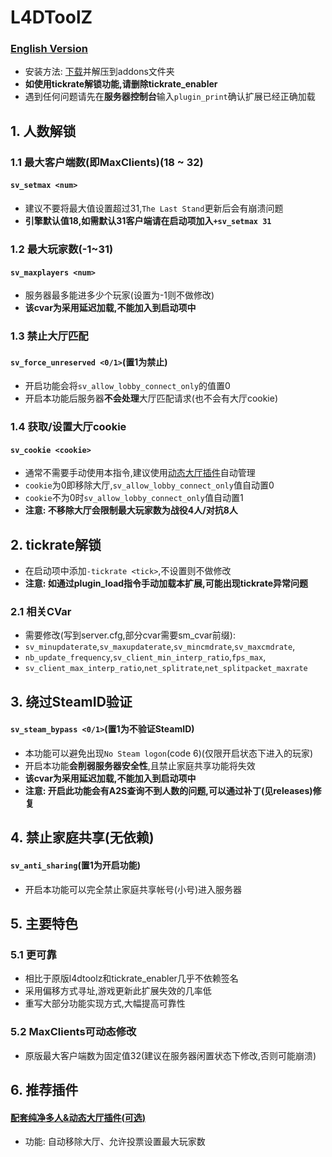 # L4DToolZ
### [English Version](https://github.com/lakwsh/l4dtoolz/blob/main/README_EN.md)
- 安装方法: [下载](https://github.com/lakwsh/l4dtoolz/releases/latest)并解压到addons文件夹
- **如使用tickrate解锁功能,请删除tickrate_enabler**
- 遇到任何问题请先在**服务器控制台**输入`plugin_print`确认扩展已经正确加载

## 1. 人数解锁
### 1.1 最大客户端数(即MaxClients)(18 ~ 32)
#### `sv_setmax <num>`
- 建议不要将最大值设置超过31,`The Last Stand`更新后会有崩溃问题
- **引擎默认值18,如需默认31客户端请在启动项加入`+sv_setmax 31`**
### 1.2 最大玩家数(-1~31)
#### `sv_maxplayers <num>`
- 服务器最多能进多少个玩家(设置为-1则不做修改)
- **该cvar为采用延迟加载,不能加入到启动项中**
### 1.3 禁止大厅匹配
#### `sv_force_unreserved <0/1>`(置1为禁止)
- 开启功能会将`sv_allow_lobby_connect_only`的值置0
- 开启本功能后服务器**不会处理**大厅匹配请求(也不会有大厅cookie)
### 1.4 获取/设置大厅cookie
#### `sv_cookie <cookie>`
- 通常不需要手动使用本指令,建议使用[动态大厅插件](https://github.com/lakwsh/l4d2_rmc)自动管理
- `cookie`为0即移除大厅,`sv_allow_lobby_connect_only`值自动置0
- `cookie`不为0时`sv_allow_lobby_connect_only`值自动置1
- **注意: 不移除大厅会限制最大玩家数为战役4人/对抗8人**

## 2. tickrate解锁
- 在启动项中添加`-tickrate <tick>`,不设置则不做修改
- **注意: 如通过plugin_load指令手动加载本扩展,可能出现tickrate异常问题**
### 2.1 相关CVar
- 需要修改(写到server.cfg,部分cvar需要sm_cvar前缀):
- `sv_minupdaterate`,`sv_maxupdaterate`,`sv_mincmdrate`,`sv_maxcmdrate`,
- `nb_update_frequency`,`sv_client_min_interp_ratio`,`fps_max`,
- `sv_client_max_interp_ratio`,`net_splitrate`,`net_splitpacket_maxrate`

## 3. 绕过SteamID验证
#### `sv_steam_bypass <0/1>`(置1为不验证SteamID)
- 本功能可以避免出现`No Steam logon`(code 6)(仅限开启状态下进入的玩家)
- 开启本功能**会削弱服务器安全性**,且禁止家庭共享功能将失效
- **该cvar为采用延迟加载,不能加入到启动项中**
- **注意: 开启此功能会有A2S查询不到人数的问题,可以通过补丁(见releases)修复**

## 4. 禁止家庭共享(无依赖)
#### `sv_anti_sharing`(置1为开启功能)
- 开启本功能可以完全禁止家庭共享帐号(小号)进入服务器

## 5. 主要特色
### 5.1 更可靠
- 相比于原版l4dtoolz和tickrate_enabler几乎不依赖签名
- 采用偏移方式寻址,游戏更新此扩展失效的几率低
- 重写大部分功能实现方式,大幅提高可靠性
### 5.2 MaxClients可动态修改
- 原版最大客户端数为固定值32(建议在服务器闲置状态下修改,否则可能崩溃)

## 6. 推荐插件
#### [配套纯净多人&动态大厅插件(可选)](https://github.com/lakwsh/l4d2_rmc)
- 功能: 自动移除大厅、允许投票设置最大玩家数
